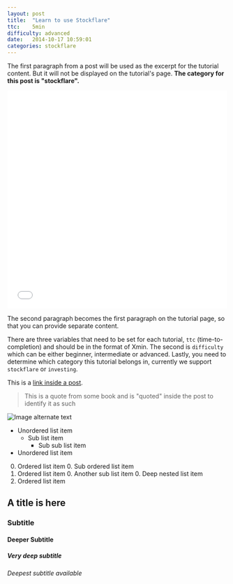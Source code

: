 ```yaml
---
layout: post
title:  "Learn to use Stockflare"
ttc:    5min
difficulty: advanced
date:   2014-10-17 10:59:01
categories: stockflare
---
```

The first paragraph from a post will be used as the excerpt for the tutorial content. But it will not be displayed on the tutorial's page. **The category for this post is "stockflare".**

<iframe src="//player.vimeo.com/video/108550980?title=0&amp;byline=0&amp;portrait=0&amp;badge=0" width="100%" height="500" frameborder="0" webkitallowfullscreen mozallowfullscreen allowfullscreen></iframe>

The second paragraph becomes the first paragraph on the tutorial page, so that you can provide separate content.

There are three variables that need to be set for each tutorial, `ttc` (time-to-completion) and should be in the format of Xmin. The second is `difficulty` which can be either beginner, intermediate or advanced. Lastly, you need to determine which category this tutorial belongs in, currently we support `stockflare` or `investing`.

This is a [link inside a post](http://stockflare.com).

>  This is a quote from some book and is "quoted" inside the post to identify it as such

![Image alternate text](http://placehold.it/350x150)

* Unordered list item
  * Sub list item
    * Sub sub list item
* Unordered list item

0. Ordered list item
   0. Sub ordered list item
0. Ordered list item
   0. Another sub list item
      0. Deep nested list item
0. Ordered list item

## A title is here

### Subtitle

#### Deeper Subtitle

##### Very deep subtitle

###### Deepest subtitle available
